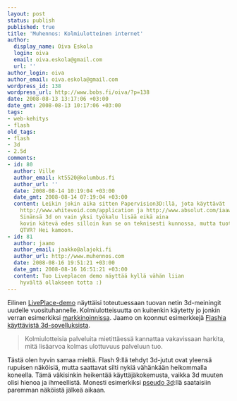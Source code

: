 ```yaml
---
layout: post
status: publish
published: true
title: 'Muhennos: Kolmiulotteinen internet'
author:
  display_name: Oiva Eskola
  login: oiva
  email: oiva.eskola@gmail.com
  url: ''
author_login: oiva
author_email: oiva.eskola@gmail.com
wordpress_id: 138
wordpress_url: http://www.bobs.fi/oiva/?p=138
date: 2008-08-13 13:17:06 +03:00
date_gmt: 2008-08-13 10:17:06 +03:00
tags:
- web-kehitys
- flash
old_tags:
- flash
- 3d
- 2.5d
comments:
- id: 80
  author: Ville
  author_email: kt5520@kolumbus.fi
  author_url: ''
  date: 2008-08-14 10:19:04 +03:00
  date_gmt: 2008-08-14 07:19:04 +03:00
  content: Leikin jokin aika sitten Papervision3D:llä, jota käyttävät
    http://www.whitevoid.com/application ja http://www.absolut.com/iaaw.
    Sinänsä 3d on vain yksi työkalu lisää eikä aina
    kovin kätevä edes silloin kun se on teknisesti kunnossa, mutta tuote-esittelyissä...
    QTVR? Hei kamoon.
- id: 81
  author: jaamo
  author_email: jaakko@alajoki.fi
  author_url: http://www.muhennos.com
  date: 2008-08-16 19:51:21 +03:00
  date_gmt: 2008-08-16 16:51:21 +03:00
  content: Tuo Liveplacen demo näyttää kyllä vähän liian
    hyvältä ollakseen totta :)
---
```

<p>Eilinen <a href="http://www.techcrunch.com/2008/08/11/liveplace-to-launch-photo-realistic-virtual-world-rendered-in-the-cloud/">LivePlace-demo</a> näyttäisi toteutuessaan tuovan netin 3d-meiningit uudelle vuosituhannelle. Kolmiulotteisuutta on kuitenkin käytetty jo jonkin verran esimerkiksi <a title="Nesteoil expedition" href="http://www.nesteoil-expedition.fi/">markkinoinnissa</a>. Jaamo on koonnut esimerkkejä <a title="Muhennos: kolmiulotteinen internet" href="http://www.muhennos.com/2008/07/21/kolmiulotteinen-internet/">Flashia käyttävistä 3d-sovelluksista</a>.</p>
<blockquote><p>Kolmiulotteisia palveluita mietittäessä kannattaa vakavissaan harkita, mitä lisäarvoa kolmas ulottuvuus palveluun tuo.</p></blockquote>
<p>Tästä olen hyvin samaa mieltä. Flash 9:llä tehdyt 3d-jutut ovat yleensä rupuisen näköisiä, mutta saattavat silti nykiä vähänkään heikommalla koneella. Tämä väkisinkin heikentää käyttäjäkokemusta, vaikka 3d muuten olisi hienoa ja ihmeellistä. Monesti esimerkiksi <a title="Wikipedia: 2.5D (eng)" href="http://en.wikipedia.org/wiki/2.5D">pseudo 3d</a>:llä saataisiin paremman näköistä jälkeä aikaan.</p>
